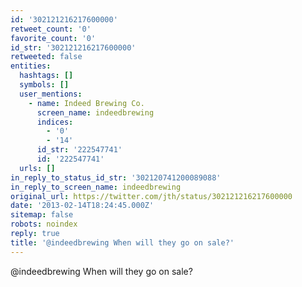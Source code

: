 ```yaml
---
id: '302121216217600000'
retweet_count: '0'
favorite_count: '0'
id_str: '302121216217600000'
retweeted: false
entities:
  hashtags: []
  symbols: []
  user_mentions:
    - name: Indeed Brewing Co.
      screen_name: indeedbrewing
      indices:
        - '0'
        - '14'
      id_str: '222547741'
      id: '222547741'
  urls: []
in_reply_to_status_id_str: '302120741200089088'
in_reply_to_screen_name: indeedbrewing
original_url: https://twitter.com/jth/status/302121216217600000
date: '2013-02-14T18:24:45.000Z'
sitemap: false
robots: noindex
reply: true
title: '@indeedbrewing When will they go on sale?'
---
```


@indeedbrewing When will they go on sale?